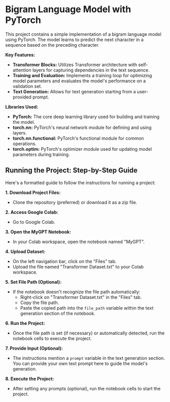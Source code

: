 # Bigram Language Model with PyTorch

This project contains a simple implementation of a bigram language model using PyTorch. The model learns to predict the next character in a sequence based on the preceding character.

**Key Features:**

- **Transformer Blocks:** Utilizes Transformer architecture with self-attention layers for capturing dependencies in the text sequence.
- **Training and Evaluation:** Implements a training loop for optimizing model parameters and evaluates the model's performance on a validation set.
- **Text Generation:** Allows for text generation starting from a user-provided prompt.

**Libraries Used:**

- **PyTorch:** The core deep learning library used for building and training the model.
- **torch.nn:** PyTorch's neural network module for defining and using layers.
- **torch.nn.functional:** PyTorch's functional module for common operations.
- **torch.optim:** PyTorch's optimizer module used for updating model parameters during training.

## **Running the Project: Step-by-Step Guide**

Here's a formatted guide to follow the instructions for running a project:

**1. Download Project Files:**

- Clone the repository (preferred) or download it as a zip file.

**2. Access Google Colab:**

- Go to Google Colab.

**3. Open the MyGPT Notebook:**

- In your Colab workspace, open the notebook named "MyGPT".

**4. Upload Dataset:**

- On the left navigation bar, click on the "Files" tab.
- Upload the file named "Transformer Dataset.txt" to your Colab workspace.

**5. Set File Path (Optional):**

- If the notebook doesn't recognize the file path automatically:
    - Right-click on "Transformer Dataset.txt" in the "Files" tab.
    - Copy the file path.
    - Paste the copied path into the `file_path` variable within the text generation section of the notebook.

**6. Run the Project:**

- Once the file path is set (if necessary) or automatically detected, run the notebook cells to execute the project.

**7. Provide Input (Optional):**

- The instructions mention a `prompt` variable in the text generation section. You can provide your own text prompt here to guide the model's generation.

**8. Execute the Project:**

- After setting any prompts (optional), run the notebook cells to start the project.
